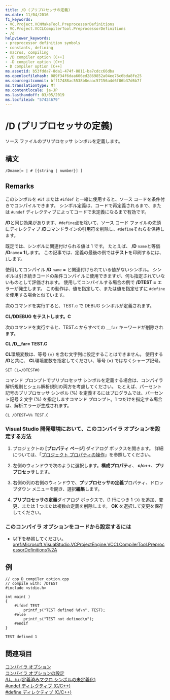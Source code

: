 ```yaml
---
title: /D (プリプロセッサの定義)
ms.date: 11/04/2016
f1_keywords:
- VC.Project.VCNMakeTool.PreprocessorDefinitions
- VC.Project.VCCLCompilerTool.PreprocessorDefinitions
- /d
helpviewer_keywords:
- preprocessor definition symbols
- constants, defining
- macros, compiling
- /D compiler option [C++]
- -D compiler option [C++]
- D compiler option [C++]
ms.assetid: b53fdda7-8da1-474f-8811-ba7cdcc66dba
ms.openlocfilehash: 089f34f6daa606ed2869852a04ee76c6bda8fe25
ms.sourcegitcommit: bff17488ac5538b8eaac57156a4d6f06b37d6b7f
ms.translationtype: MT
ms.contentlocale: ja-JP
ms.lasthandoff: 03/05/2019
ms.locfileid: "57424679"
---
```

# <a name="d-preprocessor-definitions"></a>/D (プリプロセッサの定義)

ソース ファイルのプリプロセッサ シンボルを定義します。

## <a name="syntax"></a>構文

```
/Dname[= | # [{string | number}] ]
```

## <a name="remarks"></a>Remarks

このシンボルを `#if` または `#ifdef` と一緒に使用すると、ソース コードを条件付きでコンパイルできます。 シンボル定義は、コードで再定義されるまで、または `#undef` ディレクティブによってコードで未定義になるまで有効です。

**/D**と同じ効果があります、`#define`点を除いて、ソース コード ファイルの先頭にディレクティブ **/D**コマンドラインの引用符を削除し、`#define`それらを保持します。

既定では、シンボルに関連付けられる値は 1 です。 たとえば、 **/D** `name`と等価 **/D**`name`**= 1**します。 この記事では、定義の最後の例では**テスト**を印刷するには、`1`します。

使用してコンパイル **/D** `name` **=** と関連付けられている値がないシンボル。 シンボルは引き続きコードの条件コンパイルに使用できますが、何も指定されていないものとして評価されます。 使用してコンパイルする場合の例で **/DTEST =** エラーが発生します。 この動作は、値を指定して、または値を指定せずに `#define` を使用する場合と似ています。

次のコマンドを実行すると、TEST.c で DEBUG シンボルが定義されます。

**CL/DDEBUG をテストします。C**

次のコマンドを実行すると、TEST.c からすべての `__far` キーワードが削除されます。

**CL /D__far=  TEST.C**

**CL**環境変数は、等号 (=) を含む文字列に設定することはできません。 使用する **/D**と共に、 **CL**環境変数を指定してください、等号 (=) ではなくシャープ記号。

```
SET CL=/DTEST#0
```

コマンド プロンプトでプリプロセッサ シンボルを定義する場合は、コンパイラ解析規則とシェル解析規則の両方を考慮してください。 たとえば、パーセント記号のプリプロセッサ シンボル (%) を定義するにはプログラムでは、パーセント記号 2 文字 (%) を指定しますコマンド プロンプト。1 つだけを指定する場合は、解析エラーが生成されます。

```
CL /DTEST=%% TEST.C
```

### <a name="to-set-this-compiler-option-in-the-visual-studio-development-environment"></a>Visual Studio 開発環境において、このコンパイラ オプションを設定する方法

1. プロジェクトの **[プロパティ ページ]** ダイアログ ボックスを開きます。 詳細については、「[プロジェクト プロパティの操作](../../ide/working-with-project-properties.md)」を参照してください。

1. 左側のウィンドウで次のように選択します。**構成プロパティ**、 **c/c++**、**プリプロセッサ**します。

1. 右側の列の右側のウィンドウで、**プリプロセッサの定義**プロパティ、ドロップダウン メニューを開き、選択**編集**します。

1. **プリプロセッサの定義**ダイアログ ボックスで、(1 行につき 1 つ) を追加、変更、または 1 つまたは複数の定義を削除します。 **OK** を選択して変更を保存してください。

### <a name="to-set-this-compiler-option-programmatically"></a>このコンパイラ オプションをコードから設定するには

- 以下を参照してください。<xref:Microsoft.VisualStudio.VCProjectEngine.VCCLCompilerTool.PreprocessorDefinitions%2A>

## <a name="example"></a>例

```
// cpp_D_compiler_option.cpp
// compile with: /DTEST
#include <stdio.h>

int main( )
{
    #ifdef TEST
        printf_s("TEST defined %d\n", TEST);
    #else
        printf_s("TEST not defined\n");
    #endif
}
```

```Output
TEST defined 1
```

## <a name="see-also"></a>関連項目

[コンパイラ オプション](../../build/reference/compiler-options.md)<br/>
[コンパイラ オプションの設定](../../build/reference/setting-compiler-options.md)<br/>
[/U、/u (定義済みマクロ シンボルの未定義化)](../../build/reference/u-u-undefine-symbols.md)<br/>
[#undef ディレクティブ (C/C++)](../../preprocessor/hash-undef-directive-c-cpp.md)<br/>
[#define ディレクティブ (C/C++)](../../preprocessor/hash-define-directive-c-cpp.md)
